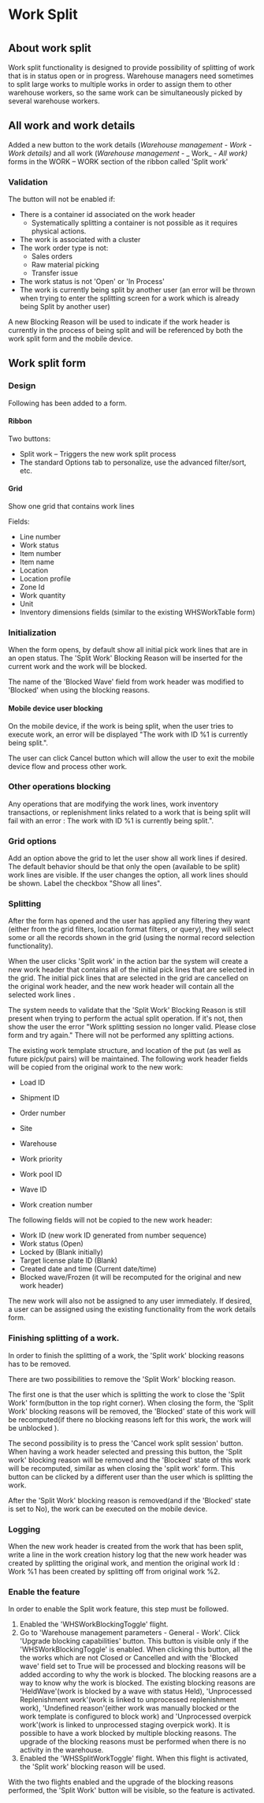 # Work Split
#
## About work split

Work split functionality is designed to provide possibility of splitting of work that is in status open or in progress. Warehouse managers need sometimes to split large works to multiple works in order to assign them to other warehouse workers,  so the same work can be simultaneously picked by several warehouse workers.

## All work and work details

Added a new button to the work details (_Warehouse management_ - _Work_ - _Work details)_ and all work (_Warehouse management_ - _ Work_ - _All work)_ forms in the WORK – WORK section of the ribbon called &#39;Split work&#39;

### Validation

The button will not be enabled if:

- There is a container id associated on the work header
  - Systematically splitting a container is not possible as it requires physical actions.
- The work is associated with a cluster
- The work order type is not:
  - Sales orders
  - Raw material picking
  - Transfer issue
- The work status is not &#39;Open&#39; or &#39;In Process&#39;
- The work is currently being split by another user (an error will be thrown when trying to enter the splitting screen for a work which is already being Split by another user)

A new Blocking Reason will be used to indicate if the work header is currently in the process of being split and will be referenced by both the work split form and the mobile device.

## Work split form

### Design

Following has been added to a form.

#### Ribbon

Two buttons:

- Split work – Triggers the new work split process
- The standard Options tab to personalize, use the advanced filter/sort, etc.

#### Grid

Show one grid that contains work lines

Fields:

- Line number
- Work status
- Item number
- Item name
- Location
- Location profile
- Zone Id
- Work quantity
- Unit
- Inventory dimensions fields (similar to the existing WHSWorkTable form)

### Initialization

When the form opens, by default show all initial pick work lines that are in an open status. The &#39;Split Work&#39; Blocking Reason will be inserted for the current work and the work will be blocked.

The name of the &#39;Blocked Wave&#39; field from work header was modified to &#39;Blocked&#39; when using the blocking reasons.

#### Mobile device user blocking

On the mobile device, if the work is being split, when the user tries to execute work, an error will be displayed &quot;The work with ID %1 is currently being split.&quot;.

The user can click Cancel button which will allow the user to exit the mobile device flow and process other work.

### Other operations blocking

Any operations that are modifying the work lines, work inventory transactions, or replenishment links related to a work that is being split will fail with an error : The work with ID %1 is currently being split.&quot;.

### Grid options

Add an option above the grid to let the user show all work lines if desired. The default behavior should be that only the open (available to be split) work lines are visible. If the user changes the option, all work lines should be shown. Label the checkbox &quot;Show all lines&quot;.

### Splitting

After the form has opened and the user has applied any filtering they want (either from the grid filters, location format filters, or query), they will select some or all the records shown in the grid (using the normal record selection functionality).

When the user clicks &#39;Split work&#39; in the action bar the system will create a new work header that contains all of the initial pick lines that are selected in the grid. The initial pick lines that are selected in the grid are cancelled on the original work header, and the new work header will contain all the selected work lines .

The system needs to validate that the &#39;Split Work&#39; Blocking Reason is still present when trying to perform the actual split operation. If it&#39;s not, then show the user the error &quot;Work splitting session no longer valid. Please close form and try again.&quot; There will not be performed any splitting actions.

The existing work template structure, and location of the put (as well as future pick/put pairs) will be maintained. The following work header fields will be copied from the original work to the new work:

- Load ID
- Shipment ID

- Order number
- Site
- Warehouse
- Work priority
- Work pool ID
- Wave ID
- Work creation number

The following fields will not be copied to the new work header:

- Work ID (new work ID generated from number sequence)
- Work status (Open)
- Locked by (Blank initially)
- Target license plate ID (Blank)
- Created date and time (Current date/time)
- Blocked wave/Frozen (it will be recomputed for the original and new work header)

The new work will also not be assigned to any user immediately. If desired, a user can be assigned using the existing functionality from the work details form.

### Finishing splitting of a work.

In order to finish the splitting of a work, the &#39;Split work&#39; blocking reasons has to be removed.

There are two possibilities to remove the &#39;Split Work&#39; blocking reason.

The first one is that the user which is splitting the work to close the &#39;Split Work&#39; form(button in the top right corner). When closing the form, the &#39;Split Work&#39; blocking reasons will be removed, the &#39;Blocked&#39; state of this work will be recomputed(if there no blocking reasons left for this work, the work will be unblocked ).

The second possibility is to press the &#39;Cancel work split session&#39; button. When having a work header selected and pressing this button, the &#39;Split work&#39; blocking reason will be removed and the &#39;Blocked&#39; state of this work will be recomputed, similar as when closing the &#39;split work&#39; form. This button can be clicked by a different user than the user which is splitting the work.

After the &#39;Split Work&#39; blocking reason is removed(and if the &#39;Blocked&#39; state is set to No), the work can be executed on the mobile device.



### Logging

When the new work header is created from the work that has been split, write a line in the work creation history log that the new work header was created by splitting the original work, and mention the original work Id : Work %1 has been created by splitting off from original work %2.

### Enable the feature

In order to enable the Split work feature, this step must be followed.

1. Enabled the &#39;WHSWorkBlockingToggle&#39; flight.
2. Go to &#39;Warehouse management parameters - General - Work&#39;. Click &#39;Upgrade blocking capabilities&#39; button. This button is visible only if the &#39;WHSWorkBlockingToggle&#39; is enabled. When clicking this button, all the the works which are not Closed or Cancelled and with the &#39;Blocked wave&#39; field set to True will be processed and blocking reasons will be added according to why the work is blocked. The blocking reasons are a way to know why the work is blocked.
The existing blocking reasons are &#39;HeldWave&#39;(work is blocked by a wave with status Held), &#39;Unprocessed Replenishment work&#39;(work is linked to unprocessed replenishment work), &#39;Undefined reason&#39;(either work was manually blocked or the work template is configured to block work) and &#39;Unprocessed overpick work&#39;(work is linked to unprocessed staging overpick work). It is possible to have a work blocked by multiple blocking reasons. The upgrade of the blocking reasons must be performed when there is no activity in the warehouse.
3. Enabled the &#39;WHSSplitWorkToggle&#39; flight. When this flight is activated, the &#39;Split work&#39; blocking reason will be used.

With the two flights enabled and the upgrade of the blocking reasons performed, the &#39;Split Work&#39; button will be visible, so the feature is activated.
